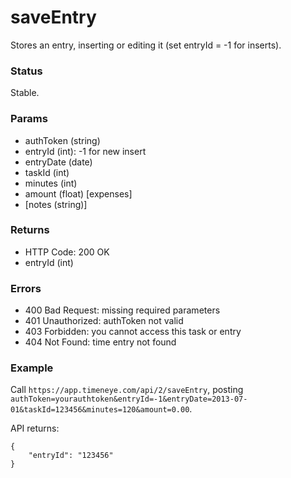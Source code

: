 # saveEntry

Stores an entry, inserting or editing it (set entryId = -1 for inserts).

### Status

Stable.

### Params
* authToken (string)
* entryId (int): -1 for new insert
* entryDate (date)
* taskId (int)
* minutes (int)
* amount (float) [expenses]
* [notes (string)]

### Returns
* HTTP Code: 200 OK
* entryId (int)

### Errors
* 400 Bad Request: missing required parameters
* 401 Unauthorized: authToken not valid
* 403 Forbidden: you cannot access this task or entry
* 404 Not Found: time entry not found

### Example
Call `https://app.timeneye.com/api/2/saveEntry`, posting `authToken=yourauthtoken&entryId=-1&entryDate=2013-07-01&taskId=123456&minutes=120&amount=0.00`.

API returns:

    {
    	"entryId": "123456"
    }
	
